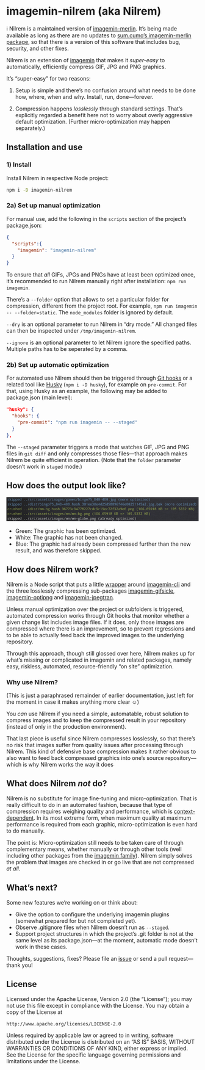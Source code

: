 # imagemin-nilrem (aka Nilrem)

ℹ Nilrem is a maintained version of [imagemin-merlin](https://github.com/sumcumo/imagemin-merlin). It’s being made available as long as there are no updates to [sum.cumo’s imagemin-merlin package](https://www.npmjs.com/package/@sum.cumo/imagemin-merlin), so that there is a version of this software that includes bug, security, and other fixes.

Nilrem is an extension of [imagemin](https://www.npmjs.com/package/imagemin) that makes it _super-easy_ to automatically, efficiently compress GIF, JPG and PNG graphics.

It’s “super-easy” for two reasons:

1. Setup is simple and there’s no confusion around what needs to be done how, where, when and why. Install, run, done—forever.

2. Compression happens _losslessly_ through standard settings. That’s explicitly regarded a benefit here not to worry about overly aggressive default optimization. (Further micro-optimization may happen separately.)

## Installation and use

### 1) Install

Install Nilrem in respective Node project:

```bash
npm i -D imagemin-nilrem
```

### 2a) Set up manual optimization

For manual use, add the following in the `scripts` section of the project’s package.json:

```json
{
  "scripts":{
    "imagemin": "imagemin-nilrem"
  }
}
```

To ensure that _all_ GIFs, JPGs and PNGs have at least been optimized once, it’s recommended to run Nilrem manually right after installation: `npm run imagemin`.

There’s a `--folder` option that allows to set a particular folder for compression, different from the project root. For example, `npm run imagemin -- --folder=static`. The `node_modules` folder is ignored by default.

`--dry` is an optional parameter to run Nilrem in “dry mode.” All changed files can then be inspected under `/tmp/imagemin-nilrem`.

`--ignore` is an optional parameter to let Nilrem ignore the specified paths. Multiple paths has to be seperated by a comma.

### 2b) Set up automatic optimization

For automated use Nilrem should then be triggered through [Git hooks](https://git-scm.com/book/en/v2/Customizing-Git-Git-Hooks) or a related tool like [Husky](https://github.com/typicode/husky) (`npm i -D husky`), for example on `pre-commit`. For that, using Husky as an example, the following may be added to package.json (main level):

```json
"husky": {
  "hooks": {
    "pre-commit": "npm run imagemin -- --staged"
  }
},
```

The `--staged` parameter triggers a mode that watches GIF, JPG and PNG files in `git diff` and only compresses those files—that approach makes Nilrem be quite efficient in operation. (Note that the `folder` parameter doesn’t work in `staged` mode.)

## How does the output look like?

![output](./docs/assets/output.png)

* Green: The graphic has been optimized.
* White: The graphic has not been changed.
* Blue: The graphic had already been compressed further than the new result, and was therefore skipped.

## How does Nilrem work?

Nilrem is a Node script that puts a little [wrapper](bin/imagemin-nilrem.js) around [imagemin-cli](https://www.npmjs.com/package/imagemin-cli) and the three losslessly compressing sub-packages [imagemin-gifsicle](https://www.npmjs.com/package/imagemin-gifsicle), [imagemin-optipng](https://www.npmjs.com/package/imagemin-optipng) and [imagemin-jpegtran](https://www.npmjs.com/package/imagemin-jpegtran).

Unless manual optimization over the project or subfolders is triggered, automated compression works through Git hooks that monitor whether a given change list includes image files. If it does, only those images are compressed where there is an improvement, so to prevent regressions and to be able to actually feed back the improved images to the underlying repository.

Through this approach, though still glossed over here, Nilrem makes up for what’s missing or complicated in imagemin and related packages, namely easy, riskless, automated, resource-friendly “on site” optimization.

### Why use Nilrem?

(This is just a paraphrased remainder of earlier documentation, just left for the moment in case it makes anything more clear ☺️)

You _can_ use Nilrem if you need a simple, automatable, robust solution to compress images and to keep the compressed result in your repository (instead of only in the production environment).

That last piece is useful since Nilrem compresses losslessly, so that there’s no risk that images suffer from quality issues after processing through Nilrem. This kind of defensive base compression makes it rather obvious to also want to feed back compressed graphics into one’s source repository—which is why Nilrem works the way it does

## What does Nilrem _not_ do?

Nilrem is no substitute for image fine-tuning and micro-optimization. That is really difficult to do in an automated fashion, because that type of compression requires weighing quality and performance, which is [context-dependent](https://meiert.com/en/blog/understanding-image-compression/). In its most extreme form, when maximum quality at maximum performance is required from each graphic, micro-optimization is even hard to do manually.

The point is: Micro-optimization still needs to be taken care of through complementary means, whether manually or through other tools (well including other packages from the [imagemin family](https://github.com/imagemin)). Nilrem simply solves the problem that images are checked in or go live that are not compressed _at all_.

## What’s next?

Some new features we’re working on or think about:

* Give the option to configure the underlying imagemin plugins (somewhat prepared for but not completed yet).
* Observe .gitignore files when Nilrem doesn’t run as `--staged`.
* Support project structures in which the project’s .git folder is not at the same level as its package.json—at the moment, automatic mode doesn’t work in these cases.

Thoughts, suggestions, fixes? Please file an [issue](https://github.com/j9t/imagemin-nilrem/issues/new) or send a pull request—thank you!

## License

Licensed under the Apache License, Version 2.0 (the “License”); you may not use this file except in compliance with the License. You may obtain a copy of the License at

    http://www.apache.org/licenses/LICENSE-2.0

Unless required by applicable law or agreed to in writing, software distributed under the License is distributed on an “AS IS” BASIS, WITHOUT WARRANTIES OR CONDITIONS OF ANY KIND, either express or implied. See the License for the specific language governing permissions and limitations under the License.